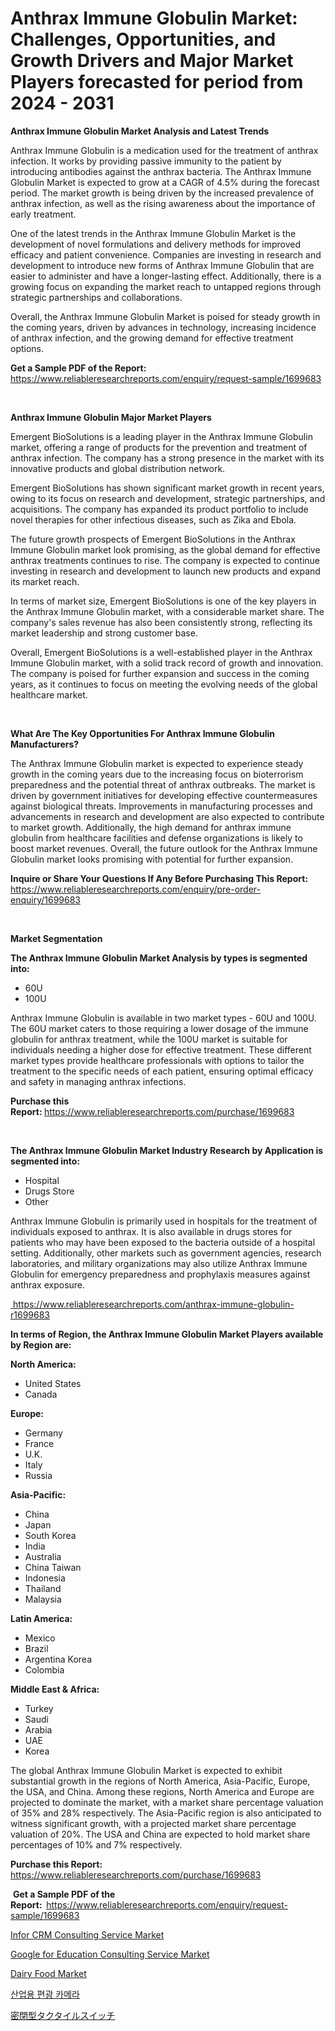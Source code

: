 <p><h1>Anthrax Immune Globulin Market: Challenges, Opportunities, and Growth Drivers and Major Market Players forecasted for period from 2024 - 2031</h1></p><p><strong>Anthrax Immune Globulin Market Analysis and Latest Trends</strong></p>
<p><p>Anthrax Immune Globulin is a medication used for the treatment of anthrax infection. It works by providing passive immunity to the patient by introducing antibodies against the anthrax bacteria. The Anthrax Immune Globulin Market is expected to grow at a CAGR of 4.5% during the forecast period. The market growth is being driven by the increased prevalence of anthrax infection, as well as the rising awareness about the importance of early treatment.</p><p>One of the latest trends in the Anthrax Immune Globulin Market is the development of novel formulations and delivery methods for improved efficacy and patient convenience. Companies are investing in research and development to introduce new forms of Anthrax Immune Globulin that are easier to administer and have a longer-lasting effect. Additionally, there is a growing focus on expanding the market reach to untapped regions through strategic partnerships and collaborations.</p><p>Overall, the Anthrax Immune Globulin Market is poised for steady growth in the coming years, driven by advances in technology, increasing incidence of anthrax infection, and the growing demand for effective treatment options.</p></p>
<p><strong>Get a Sample PDF of the Report:&nbsp;</strong> <a href="https://www.reliableresearchreports.com/enquiry/request-sample/1699683">https://www.reliableresearchreports.com/enquiry/request-sample/1699683</a></p>
<p>&nbsp;</p>
<p><strong>Anthrax Immune Globulin Major Market Players</strong></p>
<p><p>Emergent BioSolutions is a leading player in the Anthrax Immune Globulin market, offering a range of products for the prevention and treatment of anthrax infection. The company has a strong presence in the market with its innovative products and global distribution network.</p><p>Emergent BioSolutions has shown significant market growth in recent years, owing to its focus on research and development, strategic partnerships, and acquisitions. The company has expanded its product portfolio to include novel therapies for other infectious diseases, such as Zika and Ebola.</p><p>The future growth prospects of Emergent BioSolutions in the Anthrax Immune Globulin market look promising, as the global demand for effective anthrax treatments continues to rise. The company is expected to continue investing in research and development to launch new products and expand its market reach.</p><p>In terms of market size, Emergent BioSolutions is one of the key players in the Anthrax Immune Globulin market, with a considerable market share. The company's sales revenue has also been consistently strong, reflecting its market leadership and strong customer base.</p><p>Overall, Emergent BioSolutions is a well-established player in the Anthrax Immune Globulin market, with a solid track record of growth and innovation. The company is poised for further expansion and success in the coming years, as it continues to focus on meeting the evolving needs of the global healthcare market.</p></p>
<p>&nbsp;</p>
<p><strong>What Are The Key Opportunities For Anthrax Immune Globulin Manufacturers?</strong></p>
<p><p>The Anthrax Immune Globulin market is expected to experience steady growth in the coming years due to the increasing focus on bioterrorism preparedness and the potential threat of anthrax outbreaks. The market is driven by government initiatives for developing effective countermeasures against biological threats. Improvements in manufacturing processes and advancements in research and development are also expected to contribute to market growth. Additionally, the high demand for anthrax immune globulin from healthcare facilities and defense organizations is likely to boost market revenues. Overall, the future outlook for the Anthrax Immune Globulin market looks promising with potential for further expansion.</p></p>
<p><strong>Inquire or Share Your Questions If Any Before Purchasing This Report:</strong> <a href="https://www.reliableresearchreports.com/enquiry/pre-order-enquiry/1699683">https://www.reliableresearchreports.com/enquiry/pre-order-enquiry/1699683</a></p>
<p>&nbsp;</p>
<p><strong>Market Segmentation</strong></p>
<p><strong>The Anthrax Immune Globulin Market Analysis by types is segmented into:</strong></p>
<p><ul><li>60U</li><li>100U</li></ul></p>
<p><p>Anthrax Immune Globulin is available in two market types - 60U and 100U. The 60U market caters to those requiring a lower dosage of the immune globulin for anthrax treatment, while the 100U market is suitable for individuals needing a higher dose for effective treatment. These different market types provide healthcare professionals with options to tailor the treatment to the specific needs of each patient, ensuring optimal efficacy and safety in managing anthrax infections.</p></p>
<p><strong>Purchase this Report:&nbsp;</strong><a href="https://www.reliableresearchreports.com/purchase/1699683">https://www.reliableresearchreports.com/purchase/1699683</a></p>
<p>&nbsp;</p>
<p><strong>The Anthrax Immune Globulin Market Industry Research by Application is segmented into:</strong></p>
<p><ul><li>Hospital</li><li>Drugs Store</li><li>Other</li></ul></p>
<p><p>Anthrax Immune Globulin is primarily used in hospitals for the treatment of individuals exposed to anthrax. It is also available in drugs stores for patients who may have been exposed to the bacteria outside of a hospital setting. Additionally, other markets such as government agencies, research laboratories, and military organizations may also utilize Anthrax Immune Globulin for emergency preparedness and prophylaxis measures against anthrax exposure.</p></p>
<p><a href="https://www.reliableresearchreports.com/anthrax-immune-globulin-r1699683">&nbsp;https://www.reliableresearchreports.com/anthrax-immune-globulin-r1699683</a></p>
<p><strong>In terms of Region, the Anthrax Immune Globulin Market Players available by Region are:</strong></p>
<p>
    <p> <strong> North America: </strong>
        <ul>
            <li>United States</li>
            <li>Canada</li>
        </ul>
        </p> 
    <p> <strong> Europe: </strong>
        <ul>
            <li>Germany</li>
            <li>France</li>
            <li>U.K.</li>
            <li>Italy</li>
            <li>Russia</li>
        </ul>
        </p> 
    <p> <strong> Asia-Pacific: </strong>
        <ul>
            <li>China</li>
            <li>Japan</li>
            <li>South Korea</li>
            <li>India</li>
            <li>Australia</li>
            <li>China Taiwan</li>
            <li>Indonesia</li>
            <li>Thailand</li>
            <li>Malaysia</li>
        </ul>
        </p> 
    <p> <strong> Latin America: </strong>
        <ul>
            <li>Mexico</li>
            <li>Brazil</li>
            <li>Argentina Korea</li>
            <li>Colombia</li>
        </ul>
        </p> 
    <p> <strong> Middle East & Africa: </strong>
        <ul>
            <li>Turkey</li>
            <li>Saudi</li>
            <li>Arabia</li>
            <li>UAE</li>
            <li>Korea</li>
        </ul>
    </p>
    </p>
<p><p>The global Anthrax Immune Globulin Market is expected to exhibit substantial growth in the regions of North America, Asia-Pacific, Europe, the USA, and China. Among these regions, North America and Europe are projected to dominate the market, with a market share percentage valuation of 35% and 28% respectively. The Asia-Pacific region is also anticipated to witness significant growth, with a projected market share percentage valuation of 20%. The USA and China are expected to hold market share percentages of 10% and 7% respectively.</p></p>
<p><strong>Purchase this Report: </strong><a href="https://www.reliableresearchreports.com/purchase/1699683">https://www.reliableresearchreports.com/purchase/1699683</a></p>
<p>&nbsp;<strong>Get a Sample PDF of the Report:&nbsp;&nbsp;</strong><a href="https://www.reliableresearchreports.com/enquiry/request-sample/1699683">https://www.reliableresearchreports.com/enquiry/request-sample/1699683</a></p>
<p><strong></strong></p>
<p><p><a href="https://github.com/Angelnienowdseej3e45z3p8c/Market-Research-Report-List-2/blob/main/infor-crm-consulting-service-market.md">Infor CRM Consulting ​Service Market</a></p><p><a href="https://github.com/brentleyjimmiealvaradoz4l1rea/Market-Research-Report-List-2/blob/main/google-for-education-consulting-service-market.md">Google for Education Consulting ​Service Market</a></p><p><a href="https://issuu.com/reportprime-2/docs/dairy-food-market-size-2030.pptx">Dairy Food Market</a></p><p><a href="https://github.com/airdroplover110/Market-Research-Report-List-1/blob/main/9887380111847.md">산업용 편광 카메라</a></p><p><a href="https://github.com/tubbs463/Market-Research-Report-List-1/blob/main/9504237123824.md">密閉型タクタイルスイッチ</a></p></p>